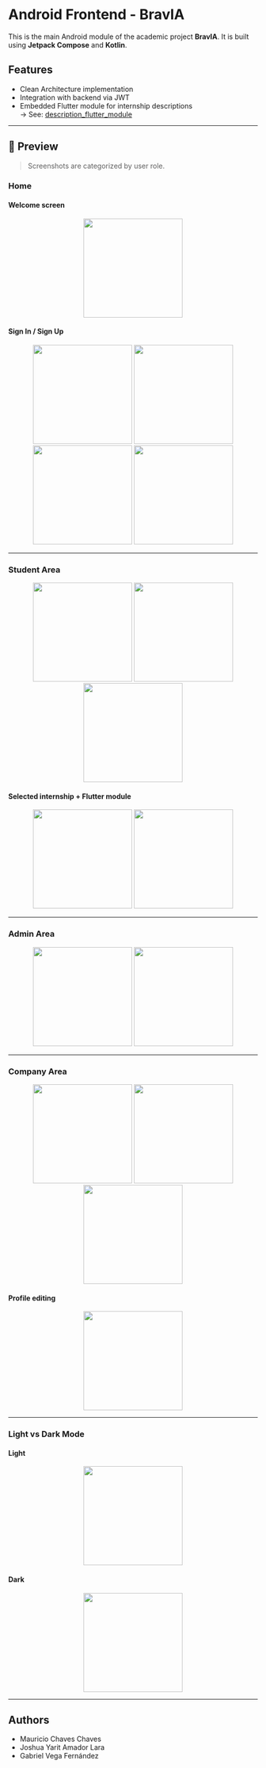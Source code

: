 # Android Frontend - BravIA

This is the main Android module of the academic project **BravIA**. It is built using **Jetpack Compose** and **Kotlin**.

## Features
- Clean Architecture implementation
- Integration with backend via JWT
- Embedded Flutter module for internship descriptions  
  -> See: [description_flutter_module](https://github.com/MauricioChCh/description_flutter_module_backup.git)

---

## 📱 Preview

> Screenshots are categorized by user role.

### Home

#### Welcome screen
<p align="center">
  <img src="https://github.com/user-attachments/assets/b47c2117-8c82-40fe-b30e-9fe081160096" width="200"/>
</p>

#### Sign In / Sign Up
<p align="center">
  <img src="https://github.com/user-attachments/assets/0ec80238-5dde-4717-9842-df92e236a066" width="200"/>
  <img src="https://github.com/user-attachments/assets/2ce6284b-2d91-40fe-b458-f381fb246f99" width="200"/>
  <img src="https://github.com/user-attachments/assets/d0e38d7d-11db-468e-bf91-c61a70650524" width="200"/>
  <img src="https://github.com/user-attachments/assets/4998f6b4-6742-4bc6-aeb9-ebf429b3dc95" width="200"/>
</p>

---

### Student Area

<p align="center">
  <img src="https://github.com/user-attachments/assets/d936f8a1-624f-465c-98d4-ba9a8bba23ef" width="200"/>
  <img src="https://github.com/user-attachments/assets/0890f8f4-1f3d-4283-90c3-24b51a92a4c1" width="200"/>
  <img src="https://github.com/user-attachments/assets/15ebe47b-e7b9-4586-b1cb-6f170978787f" width="200"/>
</p>

#### Selected internship + Flutter module
<p align="center">
  <img src="https://github.com/user-attachments/assets/83a53a10-2221-4077-95ee-27f73d224b15" width="200"/>
  <img src="https://github.com/user-attachments/assets/954f02ac-6fb1-4b45-9073-8b9e44b1f77e" width="200"/>
</p>

---

### Admin Area

<p align="center">
  <img src="https://github.com/user-attachments/assets/c4f24a6c-3658-47ae-8c98-ded620dddea9" width="200"/>
  <img src="https://github.com/user-attachments/assets/de8fc7f6-02a5-45a7-bff4-9c386d0b9b64" width="200"/>
</p>

---

### Company Area

<p align="center">
  <img src="https://github.com/user-attachments/assets/39659714-8a51-4fb2-bc28-0464effc6ace" width="200"/>
  <img src="https://github.com/user-attachments/assets/fc07fde9-a037-49a1-913d-e6439b221487" width="200"/>
  <img src="https://github.com/user-attachments/assets/54a940e5-93ca-4528-ac2f-1c6d78749a91" width="200"/>
</p>

#### Profile editing
<p align="center">
  <img src="https://github.com/user-attachments/assets/8a1a6c5e-13e2-4bfa-8a63-7f5245a9782c" width="200"/>
</p>

---

### Light vs Dark Mode

#### Light
<p align="center">
  <img src="https://github.com/user-attachments/assets/5dc0788a-0ba9-4ba5-8cd4-cf5324c50d29" width="200"/>
</p>

#### Dark
<p align="center">
  <img src="https://github.com/user-attachments/assets/4f231be8-90ab-4664-8ec5-6fab2bd231ad" width="200"/>
</p>

---

## Authors
- Mauricio Chaves Chaves  
- Joshua Yarit Amador Lara  
- Gabriel Vega Fernández
